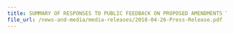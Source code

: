 ```yaml
---
title: SUMMARY OF RESPONSES TO PUBLIC FEEDBACK ON PROPOSED AMENDMENTS TO CUSTOMS ACT
file_url: /news-and-media/media-releases/2018-04-26-Press-Release.pdf
---
```

